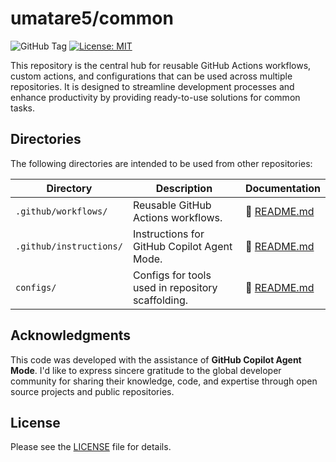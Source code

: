 # umatare5/common

![GitHub Tag](https://img.shields.io/github/v/tag/umatare5/common?label=Latest%20version)
[![License: MIT](https://img.shields.io/badge/License-MIT-yellow.svg)](https://github.com/umatare5/common/blob/main/LICENSE)

This repository is the central hub for reusable GitHub Actions workflows, custom actions, and configurations that can be used across multiple repositories. It is designed to streamline development processes and enhance productivity by providing ready-to-use solutions for common tasks.

## Directories

The following directories are intended to be used from other repositories:

| Directory               | Description                                       | Documentation                                  |
| ----------------------- | ------------------------------------------------- | ---------------------------------------------- |
| `.github/workflows/`    | Reusable GitHub Actions workflows.                | 📖 [README.md](.github/workflows/README.md)    |
| `.github/instructions/` | Instructions for GitHub Copilot Agent Mode.       | 📖 [README.md](.github/instructions/README.md) |
| `configs/`              | Configs for tools used in repository scaffolding. | 📖 [README.md](configs/README.md)              |

## Acknowledgments

This code was developed with the assistance of **GitHub Copilot Agent Mode**. I'd like to express sincere gratitude to the global developer community for sharing their knowledge, code, and expertise through open source projects and public repositories.

## License

Please see the [LICENSE](./LICENSE) file for details.

